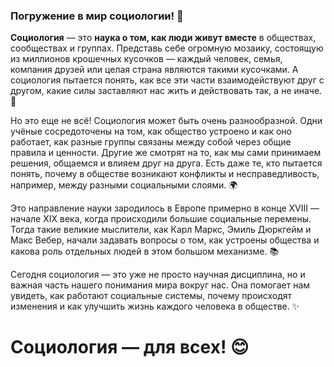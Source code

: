 ### Погружение в мир социологии! 🚀

**Социология** — это **наука о том, как люди живут вместе** в обществах, сообществах и группах. Представь себе огромную мозаику, состоящую из миллионов крошечных кусочков — каждый человек, семья, компания друзей или целая страна являются такими кусочками. А социология пытается понять, как все эти части взаимодействуют друг с другом, какие силы заставляют нас жить и действовать так, а не иначе. 🤔

Но это еще не всё! Социология может быть очень разнообразной. Одни учёные сосредоточены на том, как общество устроено и как оно работает, как разные группы связаны между собой через общие правила и ценности. Другие же смотрят на то, как мы сами принимаем решения, общаемся и влияем друг на друга. Есть даже те, кто пытается понять, почему в обществе возникают конфликты и несправедливость, например, между разными социальными слоями. 🌍

Это направление науки зародилось в Европе примерно в конце XVIII — начале XIX века, когда происходили большие социальные перемены. Тогда такие великие мыслители, как Карл Маркс, Эмиль Дюркгейм и Макс Вебер, начали задавать вопросы о том, как устроены общества и какова роль отдельных людей в этом большом механизме. 📚

Сегодня социология — это уже не просто научная дисциплина, но и важная часть нашего понимания мира вокруг нас. Она помогает нам увидеть, как работают социальные системы, почему происходят изменения и как улучшить жизнь каждого человека в обществе. ✨

# Социология — для всех! 😊